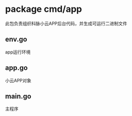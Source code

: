 # package cmd/app

此包负责组织科脉小云APP后台代码，并生成可运行二进制文件

## env.go

app运行环境

## app.go

小云APP对象

## main.go

主程序
